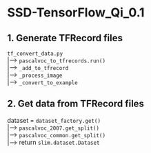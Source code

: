 # SSD-TensorFlow_Qi_0.1

## 1. Generate TFRecord files

`tf_convert_data.py`                        <br />
    |--> `pascalvoc_to_tfrecords.run()`     <br />
        |--> `_add_to_tfrecord`             <br />
                |--> `_process_image`       <br />
                |--> `_convert_to_example`

## 2. Get data from TFRecord files
dataset = `dataset_factory.get()`                           <br />
            |--> `pascalvoc_2007.get_split()`               <br />
                    |--> `pascalvoc_common.get_split()`     <br />
                            |--> return `slim.dataset.Dataset`  <br />

